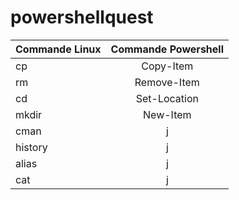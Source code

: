 # powershellquest
| Commande Linux  | Commande Powershell|
| :--------------- |:---------------:| 
| cp  |  Copy-Item | 
| rm  | Remove-Item |   
| cd  | Set-Location |    
| mkdir | New-Item |
| cman | j |
| history | j |
| alias | j |
| cat | j |
